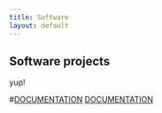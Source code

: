```yaml
---
title: Software
layout: default
---
```

## Software projects

yup!

#<A HREF=spipack/documentation/doxygen_output/html/index.html>DOCUMENTATION</A>
<a href="./spipack/documentation/doxygen_output/html/index.html" target="_top">DOCUMENTATION</a>
